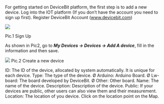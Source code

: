 For getting started on DeviceBit platform, the first step is to add a new device.
Log into the IOT platform (If you don’t have the account you need to sign up first).
Register DeviceBit Account (www.devicebit.com)

 
![][1]

 Pic.1 Sign Up
 
As shown in Pic2, go to ***My Devices -> Devices -> Add A device***, fill in the information and then save.
 
 ![][2]
Pic.2 Create a new device
 
ID: The ID of the device, allocated by system automatically. It is unique for each device.
Type: The type of the device.
Ø Arduino: Arduino Board.
Ø Lw-board: The board developed by DeviceBit.
Ø Other: Other board.
Name: The name of the device.
Description: Description of the device.
Public: If your devices are public, other users can also view them and their measurement.
Location: The location of you device. Click on the location point on the Map.

[1]: https://leweidoc.oss-cn-hangzhou.aliyuncs.com/lewei50/img/devicebitmanual-xj-20180930-1.jpg
[2]: https://leweidoc.oss-cn-hangzhou.aliyuncs.com/lewei50/img/devicebitmanual-xj-20180930-2.jpg



